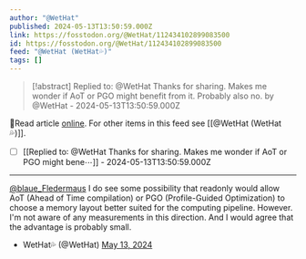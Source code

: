 ```yaml
---
author: "@WetHat"
published: 2024-05-13T13:50:59.000Z
link: https://fosstodon.org/@WetHat/112434102899083500
id: https://fosstodon.org/@WetHat/112434102899083500
feed: "@WetHat (WetHat💦)"
tags: []
---
```

> [!abstract] Replied to: @WetHat Thanks for sharing. Makes me wonder if AoT or PGO might benefit from it. Probably also no. by @WetHat - 2024-05-13T13:50:59.000Z

🔗Read article [online](https://fosstodon.org/@WetHat/112434102899083500). For other items in this feed see [[@WetHat (WetHat💦)]].

- [ ] [[Replied to꞉ @WetHat Thanks for sharing․ Makes me wonder if AoT or PGO might bene⋯]] - 2024-05-13T13:50:59.000Z
- - -
[@blaue_Fledermaus](https://mstdn.io/@blaue_Fledermaus) I do see some possibility that readonly would allow AoT (Ahead of Time compilation) or PGO (Profile-Guided Optimization) to choose a memory layout better suited for the computing pipeline. However. I'm not aware of any measurements in this direction. And I would agree that the advantage is probably small.

- WetHat💦 (@WetHat) [May 13, 2024](https://fosstodon.org/@WetHat/112434102899083500)
